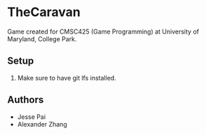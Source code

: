 # TheCaravan
Game created for CMSC425 (Game Programming) at University of Maryland, College Park.
## Setup
1) Make sure to have git lfs installed.
## Authors
* Jesse Pai
* Alexander Zhang
